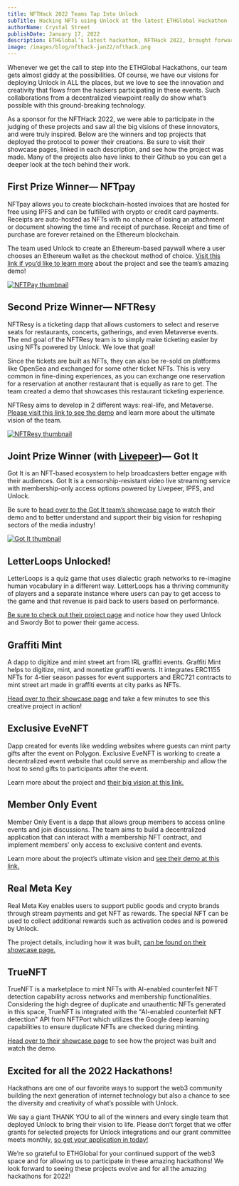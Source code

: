 ```yaml
---
title: NFTHack 2022 Teams Tap Into Unlock
subTitle: Hacking NFTs using Unlock at the latest ETHGlobal Hackathon
authorName: Crystal Street
publishDate: January 17, 2022
description: ETHGlobal’s latest hackathon, NFTHack 2022, brought forward some fabulous opportunities for teams to deploy Unlock Protocol — and win prizes!
image: /images/blog/nfthack-jan22/nfthack.png
---
```


Whenever we get the call to step into the ETHGlobal Hackathons, our team gets almost giddy at the possibilities. Of course, we have our visions for deploying Unlock in ALL the places, but we love to see the innovation and creativity that flows from the hackers participating in these events. Such collaborations from a decentralized viewpoint really do show what’s possible with this ground-breaking technology.

As a sponsor for the NFTHack 2022, we were able to participate in the judging of these projects and saw all the big visions of these innovators, and were truly inspired. Below are the winners and top projects that deployed the protocol to power their creations. Be sure to visit their showcase pages, linked in each description, and see how the project was made. Many of the projects also have links to their Github so you can get a deeper look at the tech behind their work.


## First Prize Winner— NFTpay

NFTpay allows you to create blockchain-hosted invoices that are hosted for free using IPFS and can be fulfilled with crypto or credit card payments. Receipts are auto-hosted as NFTs with no chance of losing an attachment or document showing the time and receipt of purchase. Receipt and time of purchase are forever retained on the Ethereum blockchain. 

The team used Unlock to create an Ethereum-based paywall where a user chooses an Ethereum wallet as the checkout method of choice. [Visit this link if you’d like to learn more](https://showcase.ethglobal.com/nfthack2022/nftpay) about the project and see the team’s amazing demo! 

[![NFTPay thumbnail](/images/blog/nfthack-jan22/nftpay-min.png)](https://showcase.ethglobal.com/nfthack2022/nftpay)


## Second Prize Winner— NFTResy

NFTResy is a ticketing dapp that allows customers to select and reserve seats for restaurants, concerts, gatherings, and even Metaverse events. The end goal of the NFTResy team is to simply make ticketing easier by using NFTs powered by Unlock. We love that goal! 

Since the tickets are built as NFTs, they can also be re-sold on platforms like OpenSea and exchanged for some other ticket NFTs. This is very common in fine-dining experiences, as you can exchange one reservation for a reservation at another restaurant that is equally as rare to get. The team created a demo that showcases this restaurant ticketing experience. 

NFTResy aims to develop in 2 different ways: real-life, and Metaverse. [Please visit this link to see the demo](https://showcase.ethglobal.com/nfthack2022/nftresy) and learn more about the ultimate vision of the team. 

[![NFTResy thumbnail](/images/blog/nfthack-jan22/nftresy-min.png)](https://showcase.ethglobal.com/nfthack2022/nftresy)


## Joint Prize Winner (with [Livepeer](https://livepeer.com/))— Got It

Got It is an NFT-based ecosystem to help broadcasters better engage with their audiences. Got It is a censorship-resistant video live streaming service with membership-only access options powered by Livepeer, IPFS, and Unlock. 

Be sure to [head over to the Got It team’s showcase page](https://showcase.ethglobal.com/nfthack2022/got-it) to watch their demo and to better understand and support their big vision for reshaping sectors of the media industry! 

[![Got It thumbnail](/images/blog/nfthack-jan22/gotit-min.png)](https://showcase.ethglobal.com/nfthack2022/got-it)


## **LetterLoops Unlocked!**

LetterLoops is a quiz game that uses dialectic graph networks to re-imagine human vocabulary in a different way. LetterLoops has a thriving community of players and a separate instance where users can pay to get access to the game and that revenue is paid back to users based on performance.

[Be sure to check out their project page](https://showcase.ethglobal.com/nfthack2022/letterloops-unlocked-) and notice how they used Unlock and Swordy Bot to power their game access. 


## Graffiti Mint

A dapp to digitize and mint street art from IRL graffiti events. Graffiti Mint helps to digitize, mint, and monetize graffiti events. It integrates ERC1155 NFTs for 4-tier season passes for event supporters and ERC721 contracts to mint street art made in graffiti events at city parks as NFTs. 

[Head over to their showcase page](https://showcase.ethglobal.com/nfthack2022/graffiti-mint) and take a few minutes to see this creative project in action!


## Exclusive EveNFT

Dapp created for events like wedding websites where guests can mint party gifts after the event on Polygon. Exclusive EveNFT is working to create a decentralized event website that could serve as membership and allow the host to send gifts to participants after the event.

Learn more about the project and [their big vision at this link.](https://showcase.ethglobal.com/nfthack2022/exclusive-evenft) 


## Member Only Event

Member Only Event is a dapp that allows group members to access online events and join discussions. The team aims to build a decentralized application that can interact with a membership NFT contract, and implement members' only access to exclusive content and events.

Learn more about the project’s ultimate vision and [see their demo at this link.](https://showcase.ethglobal.com/nfthack2022/member-only-event)


## Real Meta Key

Real Meta Key enables users to support public goods and crypto brands through stream payments and get NFT as rewards. The special NFT can be used to collect additional rewards such as activation codes and is powered by Unlock. 

The project details, including how it was built, [can be found on their showcase page.](https://showcase.ethglobal.com/nfthack2022/real-meta-key)


## TrueNFT

TrueNFT is a marketplace to mint NFTs with AI-enabled counterfeit NFT detection capability across networks and membership functionalities. Considering the high degree of duplicate and unauthentic NFTs generated in this space, TrueNFT is integrated with the "AI-enabled counterfeit NFT detection" API from NFTPort which utilizes the Google deep learning capabilities to ensure duplicate NFTs are checked during minting.

[Head over to their showcase page](https://showcase.ethglobal.com/nfthack2022/truenft) to see how the project was built and watch the demo. 


## Excited for all the 2022 Hackathons!

Hackathons are one of our favorite ways to support the web3 community building the next generation of internet technology but also a chance to see the diversity and creativity of what’s possible with Unlock. 

We say a giant THANK YOU to all of the winners and every single team that deployed Unlock to bring their vision to life. Please don’t forget that we offer grants for selected projects for Unlock integrations and our grant committee meets monthly, [so get your application in today!](https://share.hsforms.com/1gAdLgNOESNCWJ9bJxCUAMwbvg22?__hstc=157293157.511609ec6aad35f0d2471241abee4698.1639357465325.1642374234181.1642435770388.31&__hssc=157293157.1.1642435770388&__hsfp=3380286660) 

We’re so grateful to ETHGlobal for your continued support of the web3 space and for allowing us to participate in these amazing hackathons! We look forward to seeing these projects evolve and for all the amazing hackathons for 2022!
